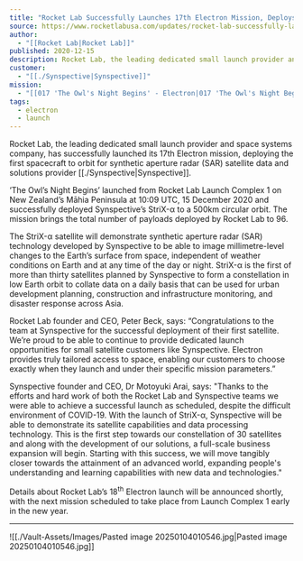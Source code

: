 ```yaml
---
title: "Rocket Lab Successfully Launches 17th Electron Mission, Deploys SAR Satellite for Synspective "
source: https://www.rocketlabusa.com/updates/rocket-lab-successfully-launches-17th-electron-mission-deploys-sar-satellite-for-synspective/
author:
  - "[[Rocket Lab|Rocket Lab]]"
published: 2020-12-15
description: Rocket Lab, the leading dedicated small launch provider and space systems company, has successfully launched its 17th Electron mission, deploying the first spacecraft to orbit for synthetic aperture radar (SAR) satellite data and solutions provider Synspective.
customer:
  - "[[./Synspective|Synspective]]"
mission:
  - "[[017 'The Owl's Night Begins' - Electron|017 'The Owl's Night Begins' - Electron]]"
tags:
  - electron
  - launch
---
```

Rocket Lab, the leading dedicated small launch provider and space systems company, has successfully launched its 17th Electron mission, deploying the first spacecraft to orbit for synthetic aperture radar (SAR) satellite data and solutions provider [[./Synspective|Synspective]]. 

‘The Owl’s Night Begins’ launched from Rocket Lab Launch Complex 1 on New Zealand’s Māhia Peninsula at 10:09 UTC, 15 December 2020 and successfully deployed Synspective’s StriX-α to a 500km circular orbit. The mission brings the total number of payloads deployed by Rocket Lab to 96. 

The StriX\-α satellite will demonstrate synthetic aperture radar (SAR) technology developed by Synspective to be able to image millimetre-level changes to the Earth’s surface from space, independent of weather conditions on Earth and at any time of the day or night. StriX\-α is the first of more than thirty satellites planned by Synspective to form a constellation in low Earth orbit to collate data on a daily basis that can be used for urban development planning, construction and infrastructure monitoring, and disaster response across Asia. 

Rocket Lab founder and CEO, Peter Beck, says: “Congratulations to the team at Synspective for the successful deployment of their first satellite. We’re proud to be able to continue to provide dedicated launch opportunities for small satellite customers like Synspective. Electron provides truly tailored access to space, enabling our customers to choose exactly when they launch and under their specific mission parameters.” 

Synspective founder and CEO, Dr Motoyuki Arai, says: "Thanks to the efforts and hard work of both the Rocket Lab and Synspective teams we were able to achieve a successful launch as scheduled, despite the difficult environment of COVID-19. With the launch of StriX-α, Synspective will be able to demonstrate its satellite capabilities and data processing technology. This is the first step towards our constellation of 30 satellites and along with the development of our solutions, a full-scale business expansion will begin. Starting with this success, we will move tangibly closer towards the attainment of an advanced world, expanding people's understanding and learning capabilities with new data and technologies." 

Details about Rocket Lab’s 18<sup><span>th</span></sup> Electron launch will be announced shortly, with the next mission scheduled to take place from Launch Complex 1 early in the new year.

---

![[./Vault-Assets/Images/Pasted image 20250104010546.jpg|Pasted image 20250104010546.jpg]]